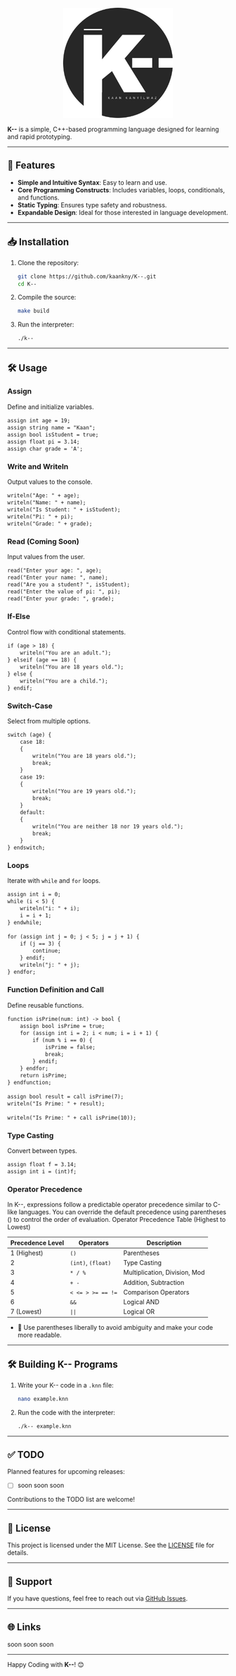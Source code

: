 <p align="center"> <img src="k_logo.png" alt="K-- Logo" width="250"> </p>

 **K--** is a simple, C++-based programming language designed for learning and rapid prototyping.

---

## 🚀 Features

- **Simple and Intuitive Syntax**: Easy to learn and use.
- **Core Programming Constructs**: Includes variables, loops, conditionals, and functions.
- **Static Typing**: Ensures type safety and robustness.
- **Expandable Design**: Ideal for those interested in language development.

---

## 📥 Installation

1. Clone the repository:
   ```bash
   git clone https://github.com/kaankny/K--.git
   cd K--
   ```

2. Compile the source:
   ```bash
   make build
   ```

3. Run the interpreter:
   ```bash
   ./k--
   ```

---

## 🛠️ Usage

### Assign
Define and initialize variables.
```k--
assign int age = 19;
assign string name = "Kaan";
assign bool isStudent = true;
assign float pi = 3.14;
assign char grade = 'A';
```

### Write and Writeln
Output values to the console.
```k--
writeln("Age: " + age);
writeln("Name: " + name);
writeln("Is Student: " + isStudent);
writeln("Pi: " + pi);
writeln("Grade: " + grade);
```

### Read (Coming Soon)
Input values from the user.
```k--
read("Enter your age: ", age);
read("Enter your name: ", name);
read("Are you a student? ", isStudent);
read("Enter the value of pi: ", pi);
read("Enter your grade: ", grade);
```

### If-Else
Control flow with conditional statements.
```k--
if (age > 18) {
    writeln("You are an adult.");
} elseif (age == 18) {
    writeln("You are 18 years old.");
} else {
    writeln("You are a child.");
} endif;
```

### Switch-Case
Select from multiple options.
```k--
switch (age) {
	case 18:
	{
		writeln("You are 18 years old.");
		break;
	}
	case 19:
	{
		writeln("You are 19 years old.");
		break;
	}
	default:
	{
		writeln("You are neither 18 nor 19 years old.");
		break;
	}
} endswitch;
```

### Loops
Iterate with `while` and `for` loops.
```k--
assign int i = 0;
while (i < 5) {
    writeln("i: " + i);
    i = i + 1;
} endwhile;

for (assign int j = 0; j < 5; j = j + 1) {
	if (j == 3) {
		continue;
	} endif;
	writeln("j: " + j);
} endfor;
```

### Function Definition and Call
Define reusable functions.
```k--
function isPrime(num: int) -> bool {
    assign bool isPrime = true;
    for (assign int i = 2; i < num; i = i + 1) {
        if (num % i == 0) {
            isPrime = false;
            break;
        } endif;
    } endfor;
    return isPrime;
} endfunction;

assign bool result = call isPrime(7);
writeln("Is Prime: " + result);

writeln("Is Prime: " + call isPrime(10));
```

### Type Casting
Convert between types.
```k--
assign float f = 3.14;
assign int i = (int)f;
```

### Operator Precedence
In K--, expressions follow a predictable operator precedence similar to C-like languages. You can override the default precedence using parentheses () to control the order of evaluation.
Operator Precedence Table (Highest to Lowest)

| Precedence Level | Operators            | Description                     |
|------------------|----------------------|---------------------------------|
| 1 (Highest)      | `()`                 | Parentheses                     |
| 2                | `(int)`, `(float)`   | Type Casting                    |
| 3                | `* / %`              | Multiplication, Division, Mod   |
| 4                | `+ -`                | Addition, Subtraction           |
| 5                | `< <= > >= == !=`    | Comparison Operators            |
| 6                | `&&`                 | Logical AND                     |
| 7 (Lowest)       | `\|\|`               | Logical OR                      |

- 📌 Use parentheses liberally to avoid ambiguity and make your code more readable.
---

## 🛠️ Building K-- Programs

1. Write your K-- code in a `.knn` file:
   ```bash
   nano example.knn
   ```

2. Run the code with the interpreter:
   ```bash
   ./k-- example.knn
   ```

---

## ✅ TODO

Planned features for upcoming releases:
- [ ] soon soon soon
      
Contributions to the TODO list are welcome!

---

## 📄 License

This project is licensed under the MIT License. See the [LICENSE](LICENSE) file for details.

---

## 💬 Support

If you have questions, feel free to reach out via [GitHub Issues](https://github.com/kaankny/k--/issues).

---

## 🌐 Links

soon soon soon

---

Happy Coding with **K--**! 😊

